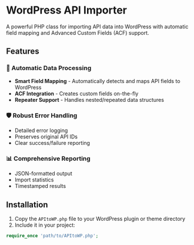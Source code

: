 # WordPress API Importer

A powerful PHP class for importing API data into WordPress with automatic field mapping and Advanced Custom Fields (ACF) support.

## Features

### 🔄 Automatic Data Processing
- **Smart Field Mapping** - Automatically detects and maps API fields to WordPress
- **ACF Integration** - Creates custom fields on-the-fly
- **Repeater Support** - Handles nested/repeated data structures

### 🛡 Robust Error Handling
- Detailed error logging
- Preserves original API IDs
- Clear success/failure reporting

### 📊 Comprehensive Reporting
- JSON-formatted output
- Import statistics
- Timestamped results

## Installation

1. Copy the `APItoWP.php` file to your WordPress plugin or theme directory
2. Include it in your project:

```php
require_once 'path/to/APItoWP.php';
